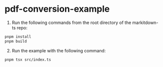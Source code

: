 # pdf-conversion-example

1. Run the following commands from the root directory of the markitdown-ts repo:

```sh
pnpm install
pnpm build
```

2. Run the example with the following command:

```sh
pnpm tsx src/index.ts
```
